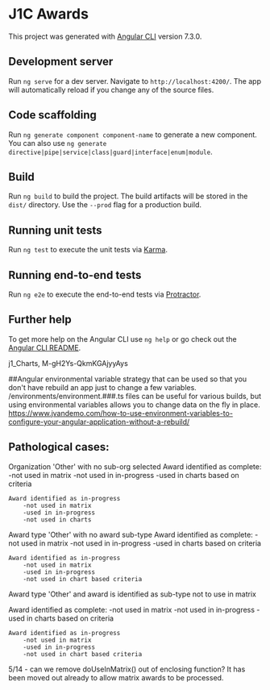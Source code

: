 # J1C Awards

This project was generated with [Angular CLI](https://github.com/angular/angular-cli) version 7.3.0.

## Development server

Run `ng serve` for a dev server. Navigate to `http://localhost:4200/`. The app will automatically reload if you change any of the source files.

## Code scaffolding

Run `ng generate component component-name` to generate a new component. You can also use `ng generate directive|pipe|service|class|guard|interface|enum|module`.

## Build

Run `ng build` to build the project. The build artifacts will be stored in the `dist/` directory. Use the `--prod` flag for a production build.

## Running unit tests

Run `ng test` to execute the unit tests via [Karma](https://karma-runner.github.io).

## Running end-to-end tests

Run `ng e2e` to execute the end-to-end tests via [Protractor](http://www.protractortest.org/).

## Further help

To get more help on the Angular CLI use `ng help` or go check out the [Angular CLI README](https://github.com/angular/angular-cli/blob/master/README.md).

 j1_Charts, M-gH2Ys-QkmKGAjyyAys

 ##Angular environmental variable strategy that can be used so that you don't have rebuild an app just to change a few variables.
 /environments/environment.###.ts files can be useful for various builds, but using environmental variables allows you to change
 data on the fly in place.    https://www.jvandemo.com/how-to-use-environment-variables-to-configure-your-angular-application-without-a-rebuild/

 ## Pathological cases:

 Organization 'Other' with no sub-org selected
	Award identified as complete:
		-not used in matrix
		-not used in in-progress
		-used in charts based on criteria

	Award identified as in-progress
		-not used in matrix
		-used in in-progress
		-not used in charts

Award type 'Other' with no award sub-type
	Award identified as complete:
		-not used in matrix
		-not used in in-progress
		-used in charts based on criteria


	Award identified as in-progress
		-not used in matrix
		-used in in-progress
		-not used in chart based criteria

Award type 'Other' and award is identified as sub-type not to use in matrix
		
Award identified as complete:
		-not used in matrix
		-not used in in-progress
		-used in charts based on criteria


	Award identified as in-progress
		-not used in matrix
		-used in in-progress
		-not used in chart based criteria


5/14 - can we remove doUseInMatrix() out of enclosing function?  It has been moved out already to allow matrix awards to be processed.
